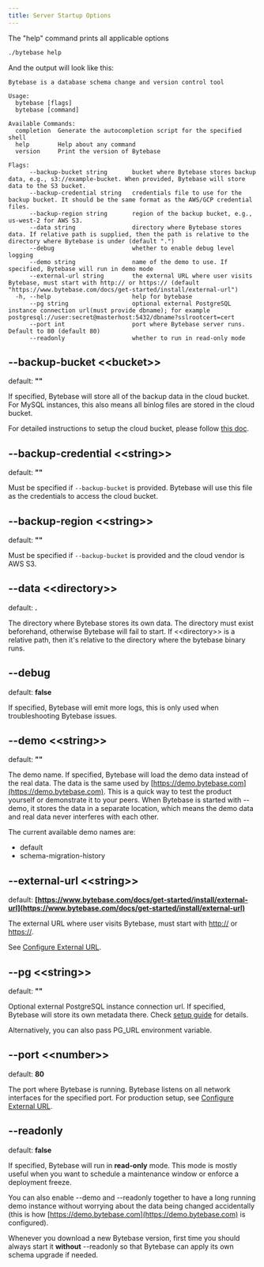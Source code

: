 ```yaml
---
title: Server Startup Options
---
```


The "help" command prints all applicable options

```bash
./bytebase help
```

And the output will look like this:

```plain
Bytebase is a database schema change and version control tool

Usage:
  bytebase [flags]
  bytebase [command]

Available Commands:
  completion  Generate the autocompletion script for the specified shell
  help        Help about any command
  version     Print the version of Bytebase

Flags:
      --backup-bucket string       bucket where Bytebase stores backup data, e.g., s3://example-bucket. When provided, Bytebase will store data to the S3 bucket.
      --backup-credential string   credentials file to use for the backup bucket. It should be the same format as the AWS/GCP credential files.
      --backup-region string       region of the backup bucket, e.g., us-west-2 for AWS S3.
      --data string                directory where Bytebase stores data. If relative path is supplied, then the path is relative to the directory where Bytebase is under (default ".")
      --debug                      whether to enable debug level logging
      --demo string                name of the demo to use. If specified, Bytebase will run in demo mode
      --external-url string        the external URL where user visits Bytebase, must start with http:// or https:// (default "https://www.bytebase.com/docs/get-started/install/external-url")
  -h, --help                       help for bytebase
      --pg string                  optional external PostgreSQL instance connection url(must provide dbname); for example postgresql://user:secret@masterhost:5432/dbname?sslrootcert=cert
      --port int                   port where Bytebase server runs. Default to 80 (default 80)
      --readonly                   whether to run in read-only mode
```

## --backup-bucket &lt;&lt;bucket&gt;&gt;

default: **""**

If specified, Bytebase will store all of the backup data in the cloud bucket. For MySQL instances, this also means all binlog files are stored in the cloud bucket.

For detailed instructions to setup the cloud bucket, please follow [this doc](/docs/disaster-recovery//backup/#cloud-storage).

## --backup-credential &lt;&lt;string&gt;&gt;

default: **""**

Must be specified if `--backup-bucket` is provided. Bytebase will use this file as the credentials to access the cloud bucket.

## --backup-region &lt;&lt;string&gt;&gt;

default: **""**

Must be specified if `--backup-bucket` is provided and the cloud vendor is AWS S3.

## --data &lt;&lt;directory&gt;&gt;

default: **.**

The directory where Bytebase stores its own data. The directory must exist beforehand, otherwise Bytebase will fail to start. If &lt;&lt;directory&gt;&gt; is a relative path, then it's relative to the directory where the bytebase binary runs.

## --debug

default: **false**

If specified, Bytebase will emit more logs, this is only used when troubleshooting Bytebase issues.

## --demo &lt;&lt;string&gt;&gt;

default: **""**

The demo name. If specified, Bytebase will load the demo data instead of the real data. The data is the same used by [https://demo.bytebase.com](https://demo.bytebase.com). This is a quick way to test the product yourself or demonstrate it to your peers. When Bytebase is started with --demo, it stores the data in a separate location, which means the demo data and real data never interferes with each other.

The current available demo names are:

- default
- schema-migration-history

## --external-url &lt;&lt;string&gt;&gt;

default: **[https://www.bytebase.com/docs/get-started/install/external-url](https://www.bytebase.com/docs/get-started/install/external-url)**

The external URL where user visits Bytebase, must start with [http://](http://) or [https://](https://).

See [Configure External URL](/docs/get-started/install/external-url).

## --pg &lt;&lt;string&gt;&gt;

default: **""**

Optional external PostgreSQL instance connection url. If specified, Bytebase will store its own metadata there. Check [setup guide](/docs/get-started/install/external-postgres) for details.

<HintBlock type="info">

Alternatively, you can also pass PG_URL environment variable.

</HintBlock>

## --port &lt;&lt;number&gt;&gt;

default: **80**

The port where Bytebase is running. Bytebase listens on all network interfaces for the specified port. For production setup, see [Configure External URL](/docs/get-started/install/external-url).

## --readonly

default: **false**

If specified, Bytebase will run in **read-only** mode. This mode is mostly useful when you want to schedule a maintenance window or enforce a deployment freeze.

You can also enable --demo and --readonly together to have a long running demo instance without worrying about the data being changed accidentally (this is how [https://demo.bytebase.com](https://demo.bytebase.com) is configured).

<HintBlock type="info">

Whenever you download a new Bytebase version, first time you should always start it **without** --readonly so that Bytebase can apply its own schema upgrade if needed.

</HintBlock>
